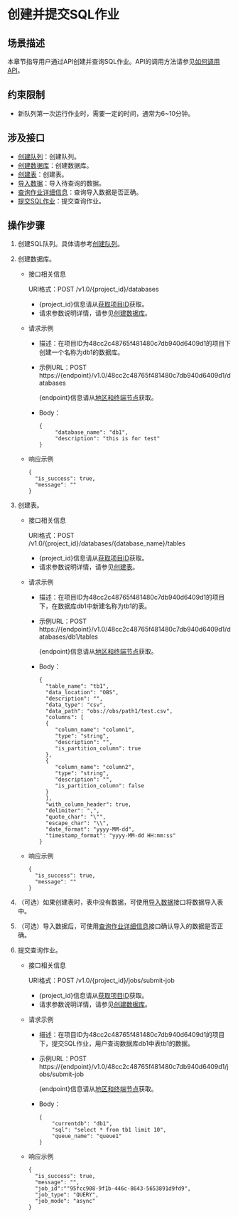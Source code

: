 # 创建并提交SQL作业<a name="dli_02_0308"></a>

## 场景描述<a name="section851316282599"></a>

本章节指导用户通过API创建并查询SQL作业。API的调用方法请参见[如何调用API](如何调用API.md)。

## 约束限制<a name="section155144213214"></a>

-   新队列第一次运行作业时，需要一定的时间，通常为6\~10分钟。

## 涉及接口<a name="section13856162971"></a>

-   [创建队列](创建队列-0.md)：创建队列。
-   [创建数据库](创建数据库.md)：创建数据库。
-   [创建表](创建表.md)：创建表。
-   [导入数据](导入数据.md)：导入待查询的数据。
-   [查询作业详细信息](查询作业详细信息.md)：查询导入数据是否正确。
-   [提交SQL作业](提交SQL作业（推荐）.md)：提交查询作业。

## 操作步骤<a name="section2742155213719"></a>

1.  创建SQL队列。具体请参考[创建队列](创建队列.md)。
2.  创建数据库。
    -   接口相关信息

        URI格式：POST /v1.0/\{project\_id\}/databases

        -   \{project\_id\}信息请从[获取项目ID](获取项目ID.md)获取。
        -   请求参数说明详情，请参见[创建数据库](创建数据库.md)。

    -   请求示例
        -   描述：在项目ID为48cc2c48765f481480c7db940d6409d1的项目下创建一个名称为db1的数据库。
        -   示例URL：POST https://\{endpoint\}/v1.0/48cc2c48765f481480c7db940d6409d1/databases

            \{endpoint\}信息请从[地区和终端节点](https://developer.huaweicloud.com/endpoint?DLI)获取。

        -   Body：

            ```
            {
                 "database_name": "db1",
                 "description": "this is for test"
            }
            ```

    -   响应示例

        ```
        {
          "is_success": true,
          "message": ""
        }
        ```

3.  创建表。
    -   接口相关信息

        URI格式：POST /v1.0/\{project\_id\}/databases/\{database\_name\}/tables

        -   \{project\_id\}信息请从[获取项目ID](获取项目ID.md)获取。
        -   请求参数说明详情，请参见[创建表](创建表.md)。

    -   请求示例
        -   描述：在项目ID为48cc2c48765f481480c7db940d6409d1的项目下，在数据库db1中新建名称为tb1的表。
        -   示例URL：POST https://\{endpoint\}/v1.0/48cc2c48765f481480c7db940d6409d1/databases/db1/tables

            \{endpoint\}信息请从[地区和终端节点](https://developer.huaweicloud.com/endpoint?DLI)获取。

        -   Body：

            ```
            {
              "table_name": "tb1",
              "data_location": "OBS",
              "description": "",
              "data_type": "csv",
              "data_path": "obs://obs/path1/test.csv",
              "columns": [
              {
                 "column_name": "column1",
                 "type": "string",
                 "description": "",
                 "is_partition_column": true
              },
              {
                 "column_name": "column2",
                 "type": "string",
                 "description": "",
                 "is_partition_column": false
              }
              ],
              "with_column_header": true,
              "delimiter": ",",
              "quote_char": "\"",
              "escape_char": "\\",
              "date_format": "yyyy-MM-dd",
              "timestamp_format": "yyyy-MM-dd HH:mm:ss"
            }
            ```

    -   响应示例

        ```
        {
          "is_success": true,
          "message": ""
        }
        ```

4.  （可选）如果创建表时，表中没有数据，可使用[导入数据](导入数据.md)接口将数据导入表中。
5.  （可选）导入数据后，可使用[查询作业详细信息](查询作业详细信息.md)接口确认导入的数据是否正确。
6.  提交查询作业。
    -   接口相关信息

        URI格式：POST /v1.0/\{project\_id\}/jobs/submit-job

        -   \{project\_id\}信息请从[获取项目ID](获取项目ID.md)获取。
        -   请求参数说明详情，请参见[创建数据库](创建数据库.md)。

    -   请求示例
        -   描述：在项目ID为48cc2c48765f481480c7db940d6409d1的项目下，提交SQL作业，用户查询数据库db1中表tb1的数据。
        -   示例URL：POST https://\{endpoint\}/v1.0/48cc2c48765f481480c7db940d6409d1/jobs/submit-job

            \{endpoint\}信息请从[地区和终端节点](https://developer.huaweicloud.com/endpoint?DLI)获取。

        -   Body：

            ```
            {
                "currentdb": "db1",
                "sql": "select * from tb1 limit 10",
                "queue_name": "queue1"
            }
            ```

    -   响应示例

        ```
        {
          "is_success": true,
          "message": "",
          "job_id":""95fcc908-9f1b-446c-8643-5653891d9fd9",
          "job_type": "QUERY",
          "job_mode": "async"
        }
        ```



